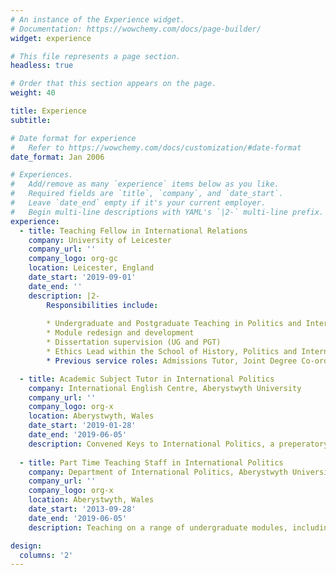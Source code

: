 ```yaml
---
# An instance of the Experience widget.
# Documentation: https://wowchemy.com/docs/page-builder/
widget: experience

# This file represents a page section.
headless: true

# Order that this section appears on the page.
weight: 40

title: Experience
subtitle:

# Date format for experience
#   Refer to https://wowchemy.com/docs/customization/#date-format
date_format: Jan 2006

# Experiences.
#   Add/remove as many `experience` items below as you like.
#   Required fields are `title`, `company`, and `date_start`.
#   Leave `date_end` empty if it's your current employer.
#   Begin multi-line descriptions with YAML's `|2-` multi-line prefix.
experience:
  - title: Teaching Fellow in International Relations
    company: University of Leicester
    company_url: ''
    company_logo: org-gc
    location: Leicester, England
    date_start: '2019-09-01'
    date_end: ''
    description: |2-
        Responsibilities include:
        
        * Undergraduate and Postgraduate Teaching in Politics and International Relations
        * Module redesign and development
        * Dissertation supervision (UG and PGT)
        * Ethics Lead within the School of History, Politics and International Relations
        * Previous service roles: Admissions Tutor, Joint Degree Co-ordinator

  - title: Academic Subject Tutor in International Politics
    company: International English Centre, Aberystwyth University
    company_url: ''
    company_logo: org-x
    location: Aberystwyth, Wales
    date_start: '2019-01-28'
    date_end: '2019-06-05'
    description: Convened Keys to International Politics, a preperatory course for international students seeking entry into the International Politics undergraduate degree.
    
  - title: Part Time Teaching Staff in International Politics
    company: Department of International Politics, Aberystwyth University
    company_url: ''
    company_logo: org-x
    location: Aberystwyth, Wales
    date_start: '2013-09-28'
    date_end: '2019-06-05'
    description: Teaching on a range of undergraduate modules, including: War, Strategy, & Intelligence; A War on the Mind: Propaganda and Secret Intelligence from the Great War to the 21st Century; The Making of the Modern World: War Peace and Revolution since 1789, Behind the Headlines; Politics in the Age of Two World Wars

design:
  columns: '2'
---
```

